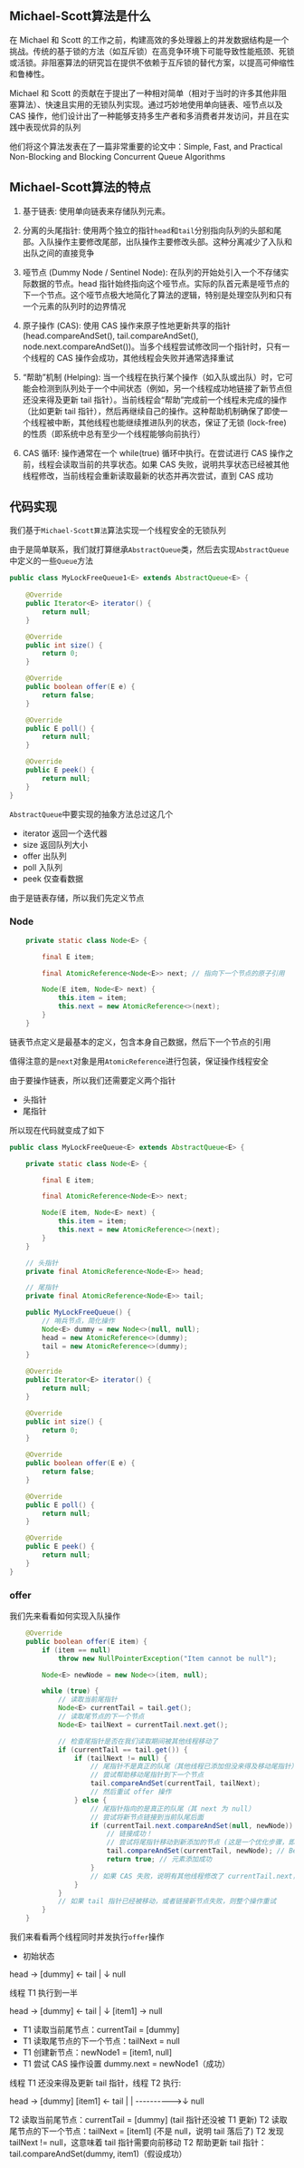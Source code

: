 ## Michael-Scott算法是什么

在 Michael 和 Scott 的工作之前，构建高效的多处理器上的并发数据结构是一个挑战。传统的基于锁的方法（如互斥锁）在高竞争环境下可能导致性能瓶颈、死锁或活锁。非阻塞算法的研究旨在提供不依赖于互斥锁的替代方案，以提高可伸缩性和鲁棒性。

Michael 和 Scott 的贡献在于提出了一种相对简单（相对于当时的许多其他非阻塞算法）、快速且实用的无锁队列实现。通过巧妙地使用单向链表、哑节点以及 CAS 操作，他们设计出了一种能够支持多生产者和多消费者并发访问，并且在实践中表现优异的队列

他们将这个算法发表在了一篇非常重要的论文中：Simple, Fast, and Practical Non-Blocking and Blocking Concurrent Queue Algorithms

## Michael-Scott算法的特点

1. 基于链表: 使用单向链表来存储队列元素。

2. 分离的头尾指针: 使用两个独立的指针`head`和`tail`分别指向队列的头部和尾部。入队操作主要修改尾部，出队操作主要修改头部。这种分离减少了入队和出队之间的直接竞争

3. 哑节点 (Dummy Node / Sentinel Node): 在队列的开始处引入一个不存储实际数据的节点。head 指针始终指向这个哑节点。实际的队首元素是哑节点的下一个节点。这个哑节点极大地简化了算法的逻辑，特别是处理空队列和只有一个元素的队列时的边界情况

4. 原子操作 (CAS): 使用 CAS 操作来原子性地更新共享的指针 (head.compareAndSet(), tail.compareAndSet(), node.next.compareAndSet())。当多个线程尝试修改同一个指针时，只有一个线程的 CAS 操作会成功，其他线程会失败并通常选择重试

5. “帮助”机制 (Helping): 当一个线程在执行某个操作（如入队或出队）时，它可能会检测到队列处于一个中间状态（例如，另一个线程成功地链接了新节点但还没来得及更新 tail 指针）。当前线程会“帮助”完成前一个线程未完成的操作（比如更新 tail 指针），然后再继续自己的操作。这种帮助机制确保了即使一个线程被中断，其他线程也能继续推进队列的状态，保证了无锁 (lock-free) 的性质（即系统中总有至少一个线程能够向前执行）

6. CAS 循环: 操作通常在一个 while(true) 循环中执行。在尝试进行 CAS 操作之前，线程会读取当前的共享状态。如果 CAS 失败，说明共享状态已经被其他线程修改，当前线程会重新读取最新的状态并再次尝试，直到 CAS 成功


## 代码实现

我们基于`Michael-Scott算法`算法实现一个线程安全的无锁队列


由于是简单联系，我们就打算继承`AbstractQueue`类，然后去实现`AbstractQueue`中定义的一些`Queue`方法

```java
public class MyLockFreeQueue1<E> extends AbstractQueue<E> {
    
    @Override
    public Iterator<E> iterator() {
        return null;
    }

    @Override
    public int size() {
        return 0;
    }

    @Override
    public boolean offer(E e) {
        return false;
    }

    @Override
    public E poll() {
        return null;
    }

    @Override
    public E peek() {
        return null;
    }
}

```

`AbstractQueue`中要实现的抽象方法总过这几个

- iterator 返回一个迭代器
- size 返回队列大小
- offer 出队列
- poll 入队列
- peek 仅查看数据


由于是链表存储，所以我们先定义节点

### Node

```java
    private static class Node<E> {

        final E item;

        final AtomicReference<Node<E>> next; // 指向下一个节点的原子引用

        Node(E item, Node<E> next) {
            this.item = item;
            this.next = new AtomicReference<>(next);
        }
    }
```

链表节点定义是最基本的定义，包含本身自己数据，然后下一个节点的引用

值得注意的是`next`对象是用`AtomicReference`进行包装，保证操作线程安全

由于要操作链表，所以我们还需要定义两个指针

- 头指针
- 尾指针

所以现在代码就变成了如下

```java
public class MyLockFreeQueue<E> extends AbstractQueue<E> {

    private static class Node<E> {

        final E item;

        final AtomicReference<Node<E>> next; 

        Node(E item, Node<E> next) {
            this.item = item;
            this.next = new AtomicReference<>(next);
        }
    }

    // 头指针
    private final AtomicReference<Node<E>> head;

    // 尾指针
    private final AtomicReference<Node<E>> tail;

    public MyLockFreeQueue() {
        // 哨兵节点，简化操作
        Node<E> dummy = new Node<>(null, null);
        head = new AtomicReference<>(dummy);
        tail = new AtomicReference<>(dummy);
    }
    
    @Override
    public Iterator<E> iterator() {
        return null;
    }

    @Override
    public int size() {
        return 0;
    }

    @Override
    public boolean offer(E e) {
        return false;
    }

    @Override
    public E poll() {
        return null;
    }

    @Override
    public E peek() {
        return null;
    }
}

```



### offer

我们先来看看如何实现入队操作

```java
    @Override
    public boolean offer(E item) {
        if (item == null)
            throw new NullPointerException("Item cannot be null");

        Node<E> newNode = new Node<>(item, null);

        while (true) {
            // 读取当前尾指针
            Node<E> currentTail = tail.get();
            // 读取尾节点的下一个节点
            Node<E> tailNext = currentTail.next.get();

            // 检查尾指针是否在我们读取期间被其他线程移动了
            if (currentTail == tail.get()) {
                if (tailNext != null) {
                    // 尾指针不是真正的队尾（其他线程已添加但没来得及移动尾指针）
                    // 尝试帮助移动尾指针到下一个节点
                    tail.compareAndSet(currentTail, tailNext);
                    // 然后重试 offer 操作
                } else {
                    // 尾指针指向的是真正的队尾（其 next 为 null）
                    // 尝试将新节点链接到当前队尾后面
                    if (currentTail.next.compareAndSet(null, newNode)) {
                        // 链接成功！
                        // 尝试将尾指针移动到新添加的节点 (这是一个优化步骤，即使失败队列状态也是正确的)
                        tail.compareAndSet(currentTail, newNode); // Best effort CAS
                        return true; // 元素添加成功
                    }
                    // 如果 CAS 失败，说明有其他线程修改了 currentTail.next，循环重试
                }
            }
            // 如果 tail 指针已经被移动，或者链接新节点失败，则整个操作重试
        }
    }
```

我们来看看两个线程同时并发执行`offer`操作

- 初始状态

head → [dummy] ← tail
           |
           ↓
          null

线程 T1 执行到一半

head → [dummy] ← tail
         |
         ↓
      [item1] → null

- T1 读取当前尾节点：currentTail = [dummy]
- T1 读取尾节点的下一个节点：tailNext = null
- T1 创建新节点：newNode1 = [item1, null]
- T1 尝试 CAS 操作设置 dummy.next = newNode1（成功）



线程 T1 还没来得及更新 tail 指针，线程 T2 执行:

head → [dummy]    [item1] ← tail
         |          |
         ---------->↓
                   null

T2 读取当前尾节点：currentTail = [dummy] (tail 指针还没被 T1 更新)
T2 读取尾节点的下一个节点：tailNext = [item1] (不是 null，说明 tail 落后了)
T2 发现 tailNext != null，这意味着 tail 指针需要向前移动
T2 帮助更新 tail 指针：tail.compareAndSet(dummy, item1)（假设成功）